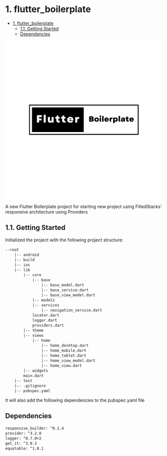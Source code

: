 # 1. flutter_boilerplate

- [1. flutter\_boilerplate](#1-flutter_boilerplate)
  - [1.1. Getting Started](#11-getting-started)
  - [Dependencies](#dependencies)

![flutter_boilerplate](https://github.com/seyhunak/flutter_boilerplate/blob/master/assets/Flutter.png?raw=true "Flutter Boilerplate")

A new Flutter Boilerplate project for starting new project using FilledStacks' responsive architecture using Providers

## 1.1. Getting Started

Initialized the project with the following project structure:

```
--root
    |-- android
    |-- build
    |-- ios
    |-- lib
        |-- core
            |-- base
                |-- base_model.dart
                |-- base_service.dart
                |-- base_view_model.dart
            |-- models
            |-- services
                |-- navigation_service.dart
            locator.dart
            logger.dart
            providers.dart
        |-- theme
        |-- views
            |-- home
                |-- home_desktop.dart
                |-- home_mobile.dart
                |-- home_tablet.dart
                |-- home_view_model.dart
                |-- home_view.dart
        |-- widgets
        main.dart
    |-- test
    |-- .gitignore
    |-- pubspec.yaml
```

It will also add the following dependencies to the pubspec.yaml file

## Dependencies

```
responsive_builder: ^0.1.4
provider: ^3.2.0
logger: ^0.7.0+2
get_it: ^3.0.3
equatable: ^1.0.1
```